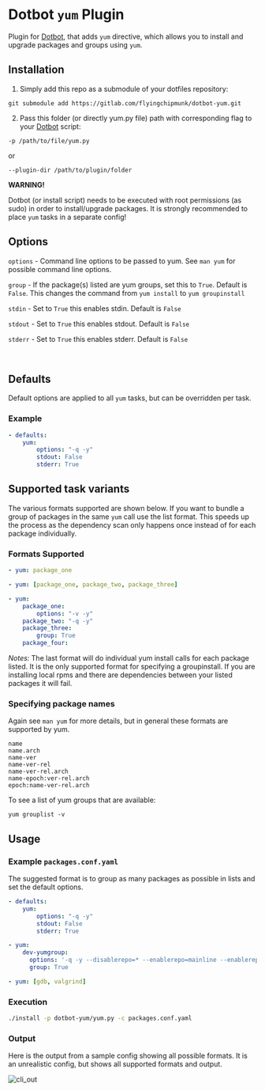 # Dotbot ```yum``` Plugin

Plugin for [Dotbot](https://github.com/anishathalye/dotbot), that adds ```yum``` directive, which allows you to install and upgrade packages and groups using ```yum```.

## Installation

1) Simply add this repo as a submodule of your dotfiles repository:

```
git submodule add https://gitlab.com/flyingchipmunk/dotbot-yum.git
```

2) Pass this folder (or directly yum.py file) path with corresponding flag to your [Dotbot](https://github.com/anishathalye/dotbot) script:

```
-p /path/to/file/yum.py
```
  or

```
--plugin-dir /path/to/plugin/folder
```

 **WARNING!**

 Dotbot (or install script) needs to be executed with root permissions (as sudo) in order to install/upgrade packages. It is strongly recommended to place ```yum``` tasks in a separate config!

## Options
`options` - Command line options to be passed to yum. See `man yum` for possible command line options.

`group`   - If the package(s) listed are yum groups, set this to `True`. Default is `False`. This changes the command from `yum install` to `yum groupinstall`

`stdin`   - Set to `True` this enables stdin.  Default is `False`

`stdout`  - Set to `True` this enables stdout. Default is `False`

`stderr`  - Set to `True` this enables stderr. Default is `False`

&nbsp;

## Defaults
Default options are applied to all ```yum``` tasks, but can be overridden per task.

### Example
```yaml
- defaults:
    yum:
        options: "-q -y"
        stdout: False
        stderr: True
```

## Supported task variants
The various formats supported are shown below. If you want to bundle a group of packages in the same ```yum``` call use the list format. This speeds up the process as the dependency scan only happens once instead of for each package individually.


### Formats Supported
```yaml
- yum: package_one
```
```yaml
- yum: [package_one, package_two, package_three]
```
```yaml
- yum:
    package_one:
        options: "-v -y"
    package_two: "-q -y"
    package_three:
        group: True
    package_four:
```
_Notes:_ The last format will do individual yum install calls for each package listed. It is the only supported format for specifying a groupinstall. If you are installing local rpms and there are dependencies between your listed packages it will fail.

### Specifying package names
Again see `man yum` for more details, but in general these formats are supported by yum.
```
name
name.arch
name-ver
name-ver-rel
name-ver-rel.arch
name-epoch:ver-rel.arch
epoch:name-ver-rel.arch
```

To see a list of yum groups that are available:
```
yum grouplist -v 
```

## Usage

### Example ```packages.conf.yaml```
The suggested format is to group as many packages as possible in lists and set the default options.

```yaml
- defaults:
    yum:
        options: "-q -y"
        stdout: False
        stderr: True

- yum:
    dev-yumgroup:
      options: '-q -y --disablerepo=* --enablerepo=mainline --enablerepo=mainline-extra'
      group: True

- yum: [gdb, valgrind]

```

### Execution
```bash
./install -p dotbot-yum/yum.py -c packages.conf.yaml
```

### Output
Here is the output from a sample config showing all possible formats. It is an unrealistic config, but shows all supported formats and output.

![cli_out](https://i.imgur.com/fBrEBT6.png)

